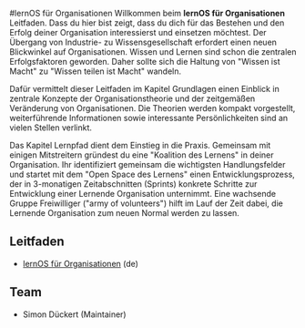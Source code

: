 #lernOS für Organisationen
Willkommen beim **lernOS für Organisationen** Leitfaden. Dass du hier bist zeigt, dass du dich für das Bestehen und den Erfolg deiner Organisation interessierst und einsetzen möchtest. Der Übergang von Industrie- zu Wissensgesellschaft erfordert einen neuen Blickwinkel auf Organisationen. Wissen und Lernen sind schon die zentralen Erfolgsfaktoren geworden. Daher sollte sich die Haltung von "Wissen ist Macht" zu "Wissen teilen ist Macht" wandeln.

Dafür vermittelt dieser Leitfaden im Kapitel Grundlagen einen Einblick in zentrale Konzepte der Organisationstheorie und der zeitgemäßen Veränderung von Organisationen. Die Theorien werden kompakt vorgestellt, weiterführende Informationen sowie interessante Persönlichkeiten sind an vielen Stellen verlinkt.

Das Kapitel Lernpfad dient dem Einstieg in die Praxis. Gemeinsam mit einigen Mitstreitern gründest du eine "Koalition des Lernens" in deiner Organisation. Ihr identifiziert gemeinsam die wichtigsten Handlungsfelder und startet mit dem "Open Space des Lernens" einen Entwicklungsprozess, der in 3-monatigen Zeitabschnitten (Sprints) konkrete Schritte zur Entwicklung einer Lernende Organisation unternimmt. Eine wachsende Gruppe Freiwilliger ("army of volunteers") hilft im Lauf der Zeit dabei, die Lernende Organisation zum neuen Normal werden zu lassen.

## Leitfaden
* [lernOS für Organisationen](https://cogneon.github.io/lernos-for-organizations/de/) (de)

## Team
* Simon Dückert (Maintainer)
